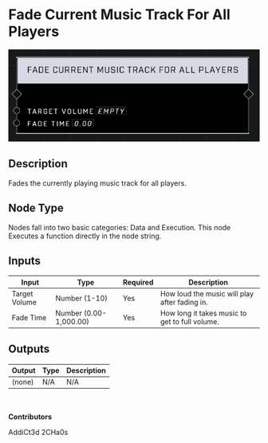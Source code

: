 # Fade Current Music Track For All Players
![alt text](../../../.gitbook/assets/fade-current-music-track-for-all-players.png)
## Description
Fades the currently playing music track for all players.

## Node Type
Nodes fall into two basic categories: Data and Execution. This node Executes a function directly in the node string.

## Inputs
| Input            | Type             | Required | Description												    |
|------------------|------------------|----------|--------------------------------------------------------------|
| Target Volume | Number (1-10)| Yes | How loud the music will play after fading in.|
| Fade Time | Number (0.00-1,000.00)| Yes | How long it takes music to get to full volume.|

## Outputs
| Output           | Type             | Description												     |
|------------------|------------------|--------------------------------------------------------------|
| (none) | N/A  | N/A  |

\
\
**Contributors**

AddiCt3d 2CHa0s
